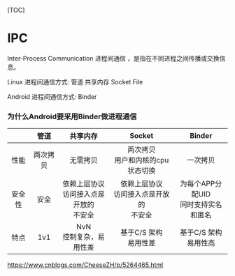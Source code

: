 [TOC]

# IPC

Inter-Process Communication
进程间通信 ，是指在不同进程之间传播或交换信息。



Linux 进程间通信方式:
管道
共享内存
Socket
File

Android 进程间通信方式:
Binder


### 为什么Android要采用Binder做进程通信

|  | 管道 | 共享内存 | Socket | Binder |
| :---: | :---: | :---: | :---: | :---: |
| 性能 | 两次拷贝 | 无需拷贝 | 两次拷贝 </br>用户和内核的cpu状态切换 | 一次拷贝 |
| 安全性 | 安全 | 依赖上层协议 </br>访问接入点是开放的 </br>不安全 | 依赖上层协议 </br>访问接入点是开放的 </br>不安全 | 为每个APP分配UID </br>同时支持实名和匿名 |
| 特点 | 1v1 | NvN </br>控制复杂，易用性差 | 基于C/S 架构 </br>易用性差 | 基于C/S 架构 </br>易用性高 |





https://www.cnblogs.com/CheeseZH/p/5264465.html












